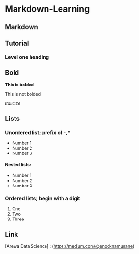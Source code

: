 # Markdown-Learning
## Markdown

## Tutorial
### Level one heading
## Bold
**This is bolded**

This is not bolded

_Italicize_

## Lists
### Unordered list; prefix of -,*
- Number 1
- Number 2
- Number 3

#### Nested lists:
* Number 1
* Number 2
* Number 3

### Ordered lists; begin with a digit
1. One
2. Two
3. Three

## Link
[Arewa Data Science] : (https://medium.com/@enocknamunane)
